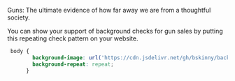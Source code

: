 Guns: The ultimate evidence of how far away we are from a thoughtful society.

You can show your support of background checks for gun sales by putting this repeating check pattern on your website.
```css
 body {
        background-image: url('https://cdn.jsdelivr.net/gh/bskinny/background-checks@v1.0.0/baseline_check_grey_24dp.png');
        background-repeat: repeat;
      }
```
